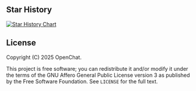 ## Star History

<a href="https://www.star-history.com/#opentech1/openchat&Date">
 <picture>
   <source media="(prefers-color-scheme: dark)" srcset="https://api.star-history.com/svg?repos=opentech1/openchat&type=Date&theme=dark" />
   <source media="(prefers-color-scheme: light)" srcset="https://api.star-history.com/svg?repos=opentech1/openchat&type=Date" />
   <img alt="Star History Chart" src="https://api.star-history.com/svg?repos=opentech1/openchat&type=Date" />
 </picture>
</a>

## License

Copyright (C) 2025 OpenChat.

This project is free software; you can redistribute it and/or modify it under the terms of the GNU Affero General Public License version 3 as published by the Free Software Foundation. See `LICENSE` for the full text.
